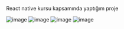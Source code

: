 React native kursu kapsamında yaptığım proje

![image](https://user-images.githubusercontent.com/43764640/136706387-185ed885-6cfe-4949-b7ab-bf5e0ccc2e48.png)
![image](https://user-images.githubusercontent.com/43764640/136706393-6457959a-769f-44f5-be64-87c7f329be17.png)
![image](https://user-images.githubusercontent.com/43764640/136706402-83aea6a9-71fc-4bba-8de8-a70f9a4eb786.png)
![image](https://user-images.githubusercontent.com/43764640/136706395-f19fff8c-3087-44b8-ac7f-ec48e7118dc3.png)

